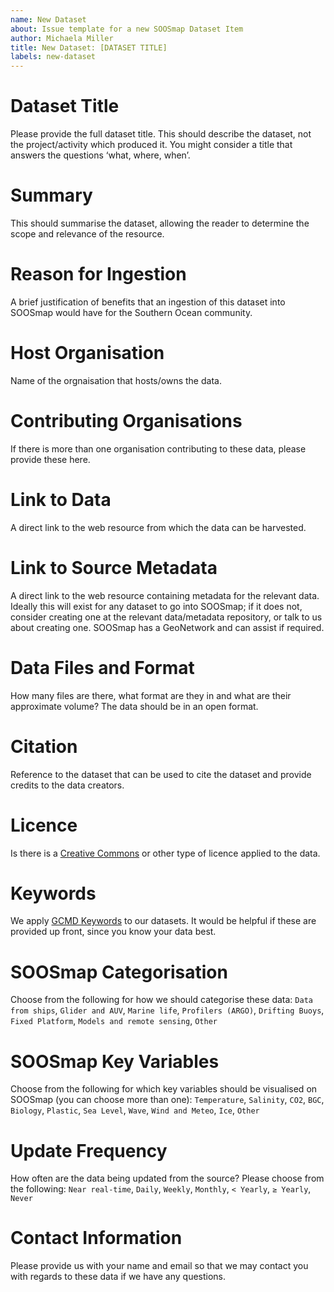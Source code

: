 ```yaml
---
name: New Dataset
about: Issue template for a new SOOSmap Dataset Item
author: Michaela Miller
title: New Dataset: [DATASET TITLE]
labels: new-dataset
---
```


# Dataset Title
Please provide the full dataset title. This should describe the dataset, not the project/activity which produced it. You might consider a title that answers the questions ‘what, where, when’.

# Summary
This should summarise the dataset, allowing the reader to determine the scope and relevance of the resource.

# Reason for Ingestion
A brief justification of benefits that an ingestion of this dataset into SOOSmap would have for the Southern Ocean community.

# Host Organisation
Name of the orgnaisation that hosts/owns the data.

# Contributing Organisations
If there is more than one organisation contributing to these data, please provide these here.

# Link to Data
A direct link to the web resource from which the data can be harvested.

# Link to Source Metadata
A direct link to the web resource containing metadata for the relevant data. Ideally this will exist for any dataset to go into SOOSmap; if it does not, consider creating one at the relevant data/metadata repository, or talk to us about creating one. SOOSmap has a GeoNetwork and can assist if required.

# Data Files and Format
How many files are there, what format are they in and what are their approximate volume? The data should be in an open format.

# Citation
Reference to the dataset that can be used to cite the dataset and provide credits to the data creators.

# Licence
Is there is a [Creative Commons](https://creativecommons.org/share-your-work/cclicenses/) or other type of licence applied to the data. 

# Keywords
We apply [GCMD Keywords](https://vocabs.ardc.edu.au/viewById/238) to our datasets. It would be helpful if these are provided up front, since you know your data best.

# SOOSmap Categorisation
Choose from the following for how we should categorise these data: `Data from ships`, `Glider and AUV`, `Marine life`, `Profilers (ARGO)`, `Drifting Buoys`, `Fixed Platform`, `Models and remote sensing`, `Other`

# SOOSmap Key Variables
Choose from the following for which key variables should be visualised on SOOSmap (you can choose more than one): `Temperature`, `Salinity`, `CO2`, `BGC`, `Biology`, `Plastic`, `Sea Level`, `Wave`, `Wind and Meteo`, `Ice`, `Other`

# Update Frequency
How often are the data being updated from the source? Please choose from the following: `Near real-time`, `Daily`, `Weekly`, `Monthly`, `< Yearly`, `≥ Yearly`, `Never`

# Contact Information
Please provide us with your name and email so that we may contact you with regards to these data if we have any questions.
